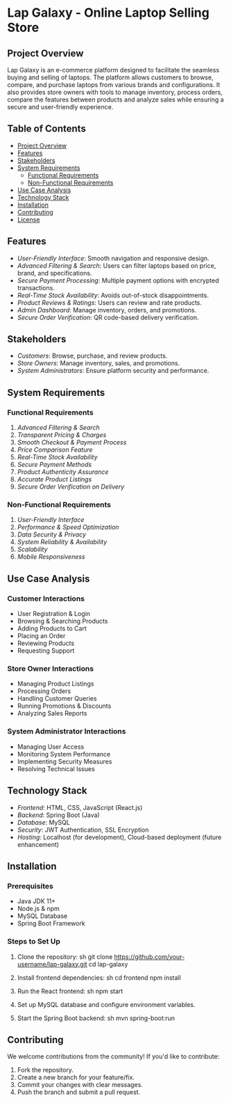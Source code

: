 # Lap Galaxy - Online Laptop Selling Store

## Project Overview
Lap Galaxy is an e-commerce platform designed to facilitate the seamless buying and selling of laptops. The platform allows customers to browse, compare, and purchase laptops from various brands and configurations. It also provides store owners with tools to manage inventory, process orders, compare the features between products and analyze sales while ensuring a secure and user-friendly experience.

## Table of Contents
- [Project Overview](#project-overview)
- [Features](#features)
- [Stakeholders](#stakeholders)
- [System Requirements](#system-requirements)
  - [Functional Requirements](#functional-requirements)
  - [Non-Functional Requirements](#non-functional-requirements)
- [Use Case Analysis](#use-case-analysis)
- [Technology Stack](#technology-stack)
- [Installation](#installation)
- [Contributing](#contributing)
- [License](#license)

## Features
- *User-Friendly Interface*: Smooth navigation and responsive design.
- *Advanced Filtering & Search*: Users can filter laptops based on price, brand, and specifications.
- *Secure Payment Processing*: Multiple payment options with encrypted transactions.
- *Real-Time Stock Availability*: Avoids out-of-stock disappointments.
- *Product Reviews & Ratings*: Users can review and rate products.
- *Admin Dashboard*: Manage inventory, orders, and promotions.
- *Secure Order Verification*: QR code-based delivery verification.

## Stakeholders
- *Customers*: Browse, purchase, and review products.
- *Store Owners*: Manage inventory, sales, and promotions.
- *System Administrators*: Ensure platform security and performance.

## System Requirements

### Functional Requirements
1. *Advanced Filtering & Search*
2. *Transparent Pricing & Charges*
3. *Smooth Checkout & Payment Process*
4. *Price Comparison Feature*
5. *Real-Time Stock Availability*
6. *Secure Payment Methods*
7. *Product Authenticity Assurance*
8. *Accurate Product Listings*
9. *Secure Order Verification on Delivery*

### Non-Functional Requirements
1. *User-Friendly Interface*
2. *Performance & Speed Optimization*
3. *Data Security & Privacy*
4. *System Reliability & Availability*
5. *Scalability*
6. *Mobile Responsiveness*

## Use Case Analysis
### Customer Interactions
- User Registration & Login
- Browsing & Searching Products
- Adding Products to Cart
- Placing an Order
- Reviewing Products
- Requesting Support

### Store Owner Interactions
- Managing Product Listings
- Processing Orders
- Handling Customer Queries
- Running Promotions & Discounts
- Analyzing Sales Reports

### System Administrator Interactions
- Managing User Access
- Monitoring System Performance
- Implementing Security Measures
- Resolving Technical Issues

## Technology Stack
- *Frontend*: HTML, CSS, JavaScript (React.js)
- *Backend*: Spring Boot (Java)
- *Database*: MySQL
- *Security*: JWT Authentication, SSL Encryption
- *Hosting*: Localhost (for development), Cloud-based deployment (future enhancement)

## Installation
### Prerequisites
- Java JDK 11+
- Node.js & npm
- MySQL Database
- Spring Boot Framework

### Steps to Set Up
1. Clone the repository:
   sh
   git clone https://github.com/your-username/lap-galaxy.git
   cd lap-galaxy
   
2. Install frontend dependencies:
   sh
   cd frontend
   npm install
   
3. Run the React frontend:
   sh
   npm start
   
4. Set up MySQL database and configure environment variables.
5. Start the Spring Boot backend:
   sh
   mvn spring-boot:run
   

## Contributing
We welcome contributions from the community! If you'd like to contribute:
1. Fork the repository.
2. Create a new branch for your feature/fix.
3. Commit your changes with clear messages.
4. Push the branch and submit a pull request.

